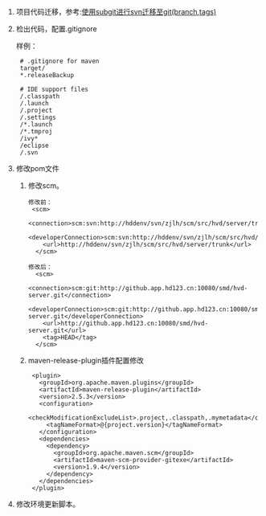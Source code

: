 1. 项目代码迁移，参考:[使用subgit进行svn迁移至git(branch,tags)](./使用subgit进行svn迁移至git(branch,tags))
2. 检出代码，配置.gitignore

	样例：
	
		# .gitignore for maven
		target/
		*.releaseBackup
		
		# IDE support files
		/.classpath
		/.launch
		/.project
		/.settings
		/*.launch
		/*.tmproj
		/ivy*
		/eclipse
		/.svn

3. 修改pom文件
	1.	修改scm。

		    修改前：
			 <scm>
			    <connection>scm:svn:http://hddenv/svn/zjlh/scm/src/hvd/server/trunk</connection>
			    <developerConnection>scm:svn:http://hddenv/svn/zjlh/scm/src/hvd/server/trunk</developerConnection>
			    <url>http://hddenv/svn/zjlh/scm/src/hvd/server/trunk</url>
			  </scm>

			修改后：
			  <scm>
			    <connection>scm:git:http://github.app.hd123.cn:10080/smd/hvd-server.git</connection>
			    <developerConnection>scm:git:http://github.app.hd123.cn:10080/smd/hvd-server.git</developerConnection>
			    <url>http://github.app.hd123.cn:10080/smd/hvd-server.git</url>
			    <tag>HEAD</tag>
			  </scm>

	2. maven-release-plugin插件配置修改

			<plugin>
			  <groupId>org.apache.maven.plugins</groupId>
			  <artifactId>maven-release-plugin</artifactId>
			  <version>2.5.3</version>
			  <configuration>
			    <checkModificationExcludeList>.project,.classpath,.mymetadata</checkModificationExcludeList>
			    <tagNameFormat>@{project.version}</tagNameFormat>
			  </configuration>
			  <dependencies>
			    <dependency>
			      <groupId>org.apache.maven.scm</groupId>
			      <artifactId>maven-scm-provider-gitexe</artifactId>
			      <version>1.9.4</version>
			    </dependency>
			  </dependencies>
			</plugin>


4. 修改环境更新脚本。